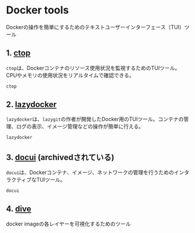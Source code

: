 # Docker tools

Dockerの操作を簡単にするためのテキストユーザーインターフェース（TUI）ツール

## 1. **[ctop](https://github.com/bcicen/ctop)**

`ctop`は、Dockerコンテナのリソース使用状況を監視するためのTUIツール。CPUやメモリの使用状況をリアルタイムで確認できる。

```sh
ctop
```

## 2. **[lazydocker](https://github.com/jesseduffield/lazydocker)**

`lazydocker`は、`lazygit`の作者が開発したDocker用のTUIツール。コンテナの管理、ログの表示、イメージ管理などの操作が簡単に行える。

```sh
lazydocker
```

## 3. **[docui](https://github.com/skanehira/docui)** (archivedされている)

`docui`は、Dockerコンテナ、イメージ、ネットワークの管理を行うためのインタラクティブなTUIツール。

```bash
docui
```

## 4. **[dive](https://github.com/wagoodman/dive)**

docker imageの各レイヤーを可視化するためのツール
